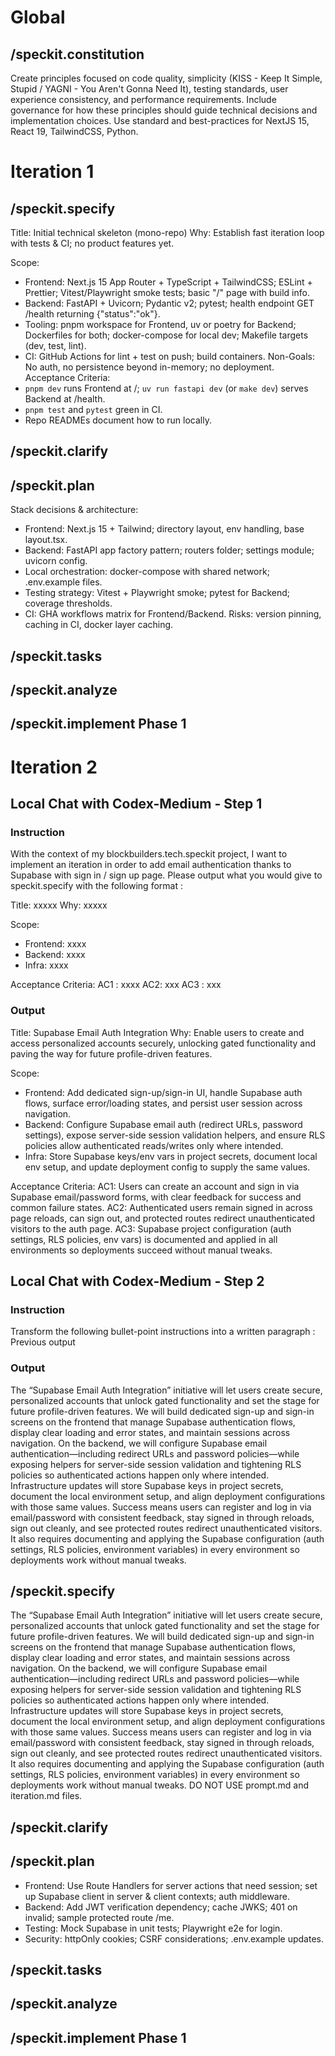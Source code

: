 # Global

## /speckit.constitution 

Create principles focused on code quality, simplicity (KISS - Keep It Simple, Stupid / YAGNI - You Aren't Gonna Need It), testing standards, user experience consistency, and performance requirements. 
Include governance for how these principles should guide technical decisions and implementation choices. 
Use standard and best-practices for NextJS 15, React 19, TailwindCSS, Python.

# Iteration 1

## /speckit.specify

Title: Initial technical skeleton (mono-repo)
Why: Establish fast iteration loop with tests & CI; no product features yet.

Scope:
- Frontend: Next.js 15 App Router + TypeScript + TailwindCSS; ESLint + Prettier; Vitest/Playwright smoke tests; basic "/" page with build info.
- Backend: FastAPI + Uvicorn; Pydantic v2; pytest; health endpoint GET /health returning {"status":"ok"}.
- Tooling: pnpm workspace for Frontend, uv or poetry for Backend; Dockerfiles for both; docker-compose for local dev; Makefile targets (dev, test, lint).
- CI: GitHub Actions for lint + test on push; build containers.
Non-Goals: No auth, no persistence beyond in-memory; no deployment.
Acceptance Criteria:
- `pnpm dev` runs Frontend at /; `uv run fastapi dev` (or `make dev`) serves Backend at /health.
- `pnpm test` and `pytest` green in CI.
- Repo READMEs document how to run locally.

## /speckit.clarify

## /speckit.plan

Stack decisions & architecture:
- Frontend: Next.js 15 + Tailwind; directory layout, env handling, base layout.tsx.
- Backend: FastAPI app factory pattern; routers folder; settings module; uvicorn config.
- Local orchestration: docker-compose with shared network; .env.example files.
- Testing strategy: Vitest + Playwright smoke; pytest for Backend; coverage thresholds.
- CI: GHA workflows matrix for Frontend/Backend.
Risks: version pinning, caching in CI, docker layer caching.

## /speckit.tasks
## /speckit.analyze
## /speckit.implement Phase 1

# Iteration 2

## Local Chat with Codex-Medium - Step 1

### Instruction

With the context of my blockbuilders.tech.speckit project, I want to implement an iteration in order to add email authentication thanks to Supabase with sign in / sign up page.
Please output what you would give to speckit.specify with the following format :

Title: xxxxx
Why: xxxxx

Scope:
- Frontend: xxxx
- Backend: xxxx
- Infra: xxxx

Acceptance Criteria:
AC1 : xxxx
AC2: xxx
AC3 : xxx

### Output

Title: Supabase Email Auth Integration
Why: Enable users to create and access personalized accounts securely, unlocking gated functionality and paving the way for future profile-driven features.

Scope:
- Frontend: Add dedicated sign-up/sign-in UI, handle Supabase auth flows, surface error/loading states, and persist user session across navigation.
- Backend: Configure Supabase email auth (redirect URLs, password settings), expose server-side session validation helpers, and ensure RLS policies allow authenticated reads/writes only where intended.
- Infra: Store Supabase keys/env vars in project secrets, document local env setup, and update deployment config to supply the same values.

Acceptance Criteria:
AC1: Users can create an account and sign in via Supabase email/password forms, with clear feedback for success and common failure states.
AC2: Authenticated users remain signed in across page reloads, can sign out, and protected routes redirect unauthenticated visitors to the auth page.
AC3: Supabase project configuration (auth settings, RLS policies, env vars) is documented and applied in all environments so deployments succeed without manual tweaks.

## Local Chat with Codex-Medium - Step 2

### Instruction

Transform the following bullet-point instructions into a written paragraph : 
Previous output

### Output

The “Supabase Email Auth Integration” initiative will let users create secure, personalized accounts that unlock gated functionality and set the stage for future profile-driven features. We will build dedicated sign-up and sign-in screens on the frontend that manage Supabase authentication flows, display clear loading and error states, and maintain sessions across navigation. On the backend, we will configure Supabase email authentication—including redirect URLs and password policies—while exposing helpers for server-side session validation and tightening RLS policies so authenticated actions happen only where intended. Infrastructure updates will store Supabase keys in project secrets, document the local environment setup, and align deployment configurations with those same values. Success means users can register and log in via email/password with consistent feedback, stay signed in through reloads, sign out cleanly, and see protected routes redirect unauthenticated visitors. It also requires documenting and applying the Supabase configuration (auth settings, RLS policies, environment variables) in every environment so deployments work without manual tweaks.

## /speckit.specify

The “Supabase Email Auth Integration” initiative will let users create secure, personalized accounts that unlock gated functionality and set the stage for future profile-driven features. We will build dedicated sign-up and sign-in screens on the frontend that manage Supabase authentication flows, display clear loading and error states, and maintain sessions across navigation. On the backend, we will configure Supabase email authentication—including redirect URLs and password policies—while exposing helpers for server-side session validation and tightening RLS policies so authenticated actions happen only where intended. Infrastructure updates will store Supabase keys in project secrets, document the local environment setup, and align deployment configurations with those same values. Success means users can register and log in via email/password with consistent feedback, stay signed in through reloads, sign out cleanly, and see protected routes redirect unauthenticated visitors. It also requires documenting and applying the Supabase configuration (auth settings, RLS policies, environment variables) in every environment so deployments work without manual tweaks. DO NOT USE prompt.md and iteration.md files. 

## /speckit.clarify

## /speckit.plan

- Frontend: Use Route Handlers for server actions that need session; set up Supabase client in server & client contexts; auth middleware.
- Backend: Add JWT verification dependency; cache JWKS; 401 on invalid; sample protected route /me.
- Testing: Mock Supabase in unit tests; Playwright e2e for login.
- Security: httpOnly cookies; CSRF considerations; .env.example updates.

## /speckit.tasks
## /speckit.analyze
## /speckit.implement Phase 1

